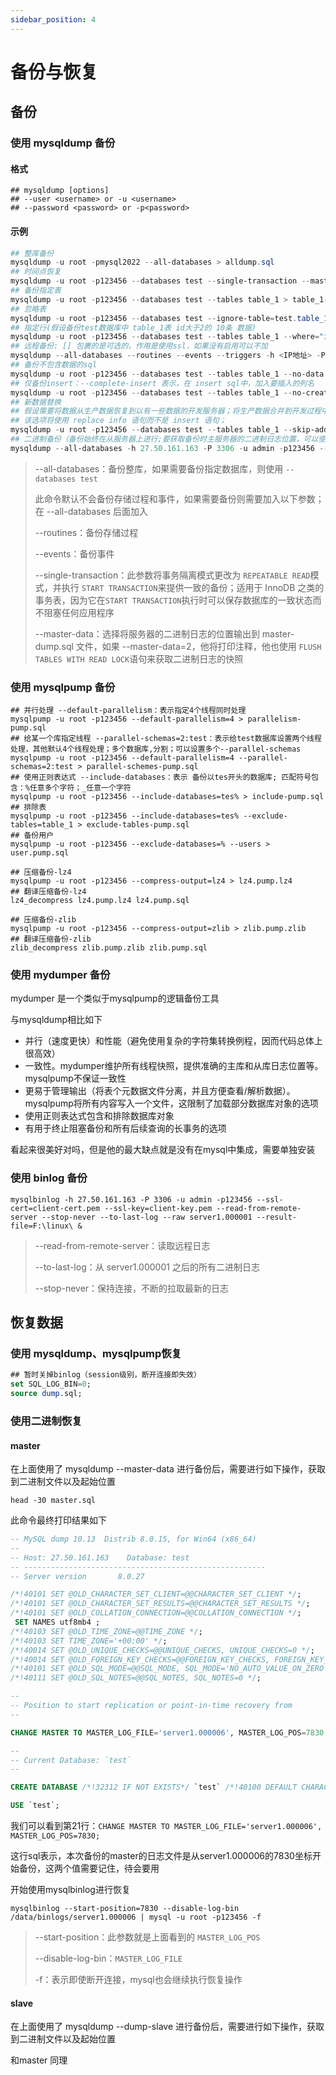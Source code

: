 ```yaml
---
sidebar_position: 4
---
```


# 备份与恢复

## 备份

### 使用 mysqldump 备份

#### 格式

```shell
## mysqldump [options] 
## --user <username> or -u <username>
## --password <password> or -p<password>
```

#### 示例

```powershell
## 整库备份
mysqldump -u root -pmysql2022 --all-databases > alldump.sql
## 时间点恢复
mysqldump -u root -p123456 --databases test --single-transaction --master-data > master-dump.sql
## 备份指定表
mysqldump -u root -p123456 --databases test --tables table_1 > table_1-dump.sql
## 忽略表
mysqldump -u root -p123456 --databases test --ignore-table=test.table_1 > ignore-table-dump.sql
## 指定行(假设备份test数据库中 table_1表 id大于2的 10条 数据)
mysqldump -u root -p123456 --databases test --tables table_1 --where="id > 2 limit 10" > where-dump.sql
## 远程备份: [] 包裹的是可选的，作用是使用ssl，如果没有启用可以不加
mysqldump --all-databases --routines --events --triggers -h <IP地址> -P 3306 -u <用户名> -p<密码> [--ssl-cert=client-cert.pem --ssl-key=client-key.pem] > host-dump.sql
## 备份不包含数据的sql
mysqldump -u root -p123456 --databases test --tables table_1 --no-data > no-data-dump.sql
## 仅备份insert：--complete-insert 表示，在 insert sql中，加入要插入的列名
mysqldump -u root -p123456 --databases test --tables table_1 --no-create-db --no-create-info --complete-insert > insert-dump.sql
## 新数据替换
## 假设需要将数据从生产数据恢复到以有一些数据的开发服务器；将生产数据合并到开发过程中，可以使用 --reokact 选项
## 该选项将使用 replace info 语句而不是 insert 语句；
mysqldump -u root -p123456 --databases test --tables table_1 --skip-add-drop-table --no-create-info --replace > replace-dump.sql
## 二进制备份（备份始终在从服务器上进行;要获取备份时主服务器的二进制日志位置，可以使用--dump-slave; 如果从主服务器上进行二进制日志备份，需要使用--master-data）
mysqldump --all-databases -h 27.50.161.163 -P 3306 -u admin -p123456 --ssl-cert=client-cert.pem --ssl-key=client-key.pem --single-transaction --master-data > master.sql
```

> --all-databases：备份整库，如果需要备份指定数据库，则使用 `--databases test`
>
> 此命令默认不会备份存储过程和事件，如果需要备份则需要加入以下参数；在 --all-databases 后面加入
>
> --routines：备份存储过程
>
> --events：备份事件
>
> --single-transaction：此参数将事务隔离模式更改为 `REPEATABLE READ`模式，并执行 `START TRANSACTION`来提供一致的备份；适用于 InnoDB 之类的事务表，因为它在`START TRANSACTION`执行时可以保存数据库的一致状态而不阻塞任何应用程序
>
> --master-data：选择将服务器的二进制日志的位置输出到 master-dump.sql 文件，如果 --master-data=2，他将打印注释，他也使用 `FLUSH TABLES WITH READ LOCK`语句来获取二进制日志的快照

### 使用 mysqlpump 备份

```shell
## 并行处理 --default-parallelism：表示指定4个线程同时处理
mysqlpump -u root -p123456 --default-parallelism=4 > parallelism-pump.sql
## 给某一个库指定线程 --parallel-schemas=2:test：表示给test数据库设置两个线程处理，其他默认4个线程处理；多个数据库,分割；可以设置多个--parallel-schemas
mysqlpump -u root -p123456 --default-parallelism=4 --parallel-schemas=2:test > parallel-schemes-pump.sql
## 使用正则表达式 --include-databases：表示 备份以tes开头的数据库; 匹配符号包含：%任意多个字符；_任意一个字符
mysqlpump -u root -p123456 --include-databases=tes% > include-pump.sql
## 排除表
mysqlpump -u root -p123456 --include-databases=tes% --exclude-tables=table_1 > exclude-tables-pump.sql
## 备份用户
mysqlpump -u root -p123456 --exclude-databases=% --users > user.pump.sql

## 压缩备份-lz4
mysqlpump -u root -p123456 --compress-output=lz4 > lz4.pump.lz4
## 翻译压缩备份-lz4
lz4_decompress lz4.pump.lz4 lz4.pump.sql

## 压缩备份-zlib
mysqlpump -u root -p123456 --compress-output=zlib > zlib.pump.zlib
## 翻译压缩备份-zlib
zlib_decompress zlib.pump.zlib zlib.pump.sql
```

### 使用 mydumper 备份

mydumper 是一个类似于mysqlpump的逻辑备份工具

与mysqldump相比如下

- 并行（速度更快）和性能（避免使用复杂的字符集转换例程，因而代码总体上很高效）
- 一致性。mydumper维护所有线程快照，提供准确的主库和从库日志位置等。mysqlpump不保证一致性
- 更易于管理输出（将表个元数据文件分离，并且方便查看/解析数据）。mysqlpump将所有内容写入一个文件，这限制了加载部分数据库对象的选项
- 使用正则表达式包含和排除数据库对象
- 有用于终止阻塞备份和所有后续查询的长事务的选项

看起来很美好对吗，但是他的最大缺点就是没有在mysql中集成，需要单独安装

### 使用 binlog 备份

```shell
mysqlbinlog -h 27.50.161.163 -P 3306 -u admin -p123456 --ssl-cert=client-cert.pem --ssl-key=client-key.pem --read-from-remote-server --stop-never --to-last-log --raw server1.000001 --result-file=F:\linux\ &
```

> --read-from-remote-server：读取远程日志
>
> --to-last-log：从 server1.000001 之后的所有二进制日志
>
> --stop-never：保持连接，不断的拉取最新的日志

## 恢复数据

### 使用 mysqldump、mysqlpump恢复

```sql
## 暂时关掉binlog（session级别，断开连接即失效）
set SQL_LOG_BIN=0; 
source dump.sql;
```

### 使用二进制恢复

#### master

在上面使用了 mysqldump --master-data 进行备份后，需要进行如下操作，获取到二进制文件以及起始位置

```shell
head -30 master.sql
```

此命令最终打印结果如下

```sql
-- MySQL dump 10.13  Distrib 8.0.15, for Win64 (x86_64)
--
-- Host: 27.50.161.163    Database: test
-- ------------------------------------------------------
-- Server version       8.0.27

/*!40101 SET @OLD_CHARACTER_SET_CLIENT=@@CHARACTER_SET_CLIENT */;
/*!40101 SET @OLD_CHARACTER_SET_RESULTS=@@CHARACTER_SET_RESULTS */;
/*!40101 SET @OLD_COLLATION_CONNECTION=@@COLLATION_CONNECTION */;
 SET NAMES utf8mb4 ;
/*!40103 SET @OLD_TIME_ZONE=@@TIME_ZONE */;
/*!40103 SET TIME_ZONE='+00:00' */;
/*!40014 SET @OLD_UNIQUE_CHECKS=@@UNIQUE_CHECKS, UNIQUE_CHECKS=0 */;
/*!40014 SET @OLD_FOREIGN_KEY_CHECKS=@@FOREIGN_KEY_CHECKS, FOREIGN_KEY_CHECKS=0 */;
/*!40101 SET @OLD_SQL_MODE=@@SQL_MODE, SQL_MODE='NO_AUTO_VALUE_ON_ZERO' */;
/*!40111 SET @OLD_SQL_NOTES=@@SQL_NOTES, SQL_NOTES=0 */;

--
-- Position to start replication or point-in-time recovery from
--

CHANGE MASTER TO MASTER_LOG_FILE='server1.000006', MASTER_LOG_POS=7830;

--
-- Current Database: `test`
--

CREATE DATABASE /*!32312 IF NOT EXISTS*/ `test` /*!40100 DEFAULT CHARACTER SET utf8mb4 COLLATE utf8mb4_0900_ai_ci */ /*!80016 DEFAULT ENCRYPTION='N' */;

USE `test`;
```

我们可以看到第21行：`CHANGE MASTER TO MASTER_LOG_FILE='server1.000006', MASTER_LOG_POS=7830;`

这行sql表示，本次备份的master的日志文件是从server1.000006的7830坐标开始备份，这两个值需要记住，待会要用

开始使用mysqlbinlog进行恢复

```shell
mysqlbinlog --start-position=7830 --disable-log-bin /data/binlogs/server1.000006 | mysql -u root -p123456 -f
```

> --start-position：此参数就是上面看到的 `MASTER_LOG_POS`
>
> --disable-log-bin：`MASTER_LOG_FILE`
>
> -f：表示即使断开连接，mysql也会继续执行恢复操作


#### slave

在上面使用了 mysqldump --dump-slave 进行备份后，需要进行如下操作，获取到二进制文件以及起始位置

和master 同理
